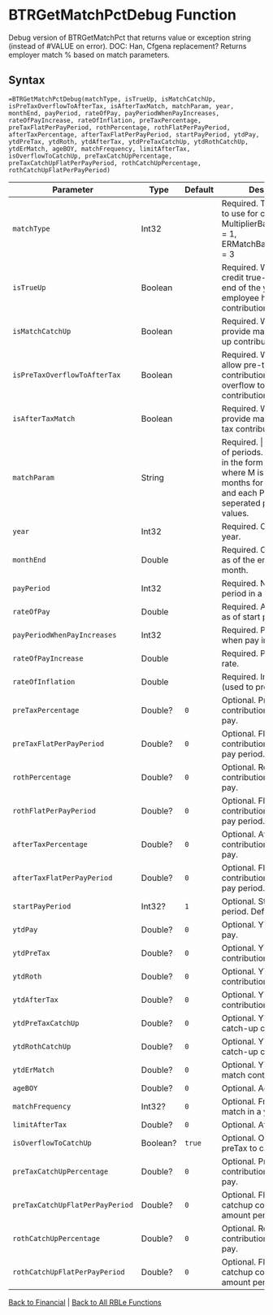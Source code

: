 # BTRGetMatchPctDebug Function

Debug version of BTRGetMatchPct that returns value or exception string (instead of #VALUE on error).  DOC: Han, Cfgena replacement?  Returns employer match % based on match parameters.

## Syntax

```excel
=BTRGetMatchPctDebug(matchType, isTrueUp, isMatchCatchUp, isPreTaxOverflowToAfterTax, isAfterTaxMatch, matchParam, year, monthEnd, payPeriod, rateOfPay, payPeriodWhenPayIncreases, rateOfPayIncrease, rateOfInflation, preTaxPercentage, preTaxFlatPerPayPeriod, rothPercentage, rothFlatPerPayPeriod, afterTaxPercentage, afterTaxFlatPerPayPeriod, startPayPeriod, ytdPay, ytdPreTax, ytdRoth, ytdAfterTax, ytdPreTaxCatchUp, ytdRothCatchUp, ytdErMatch, ageBOY, matchFrequency, limitAfterTax, isOverflowToCatchUp, preTaxCatchUpPercentage, preTaxCatchUpFlatPerPayPeriod, rothCatchUpPercentage, rothCatchUpFlatPerPayPeriod)
```

Parameter | Type | Default | Description
---|---|---|---
`matchType` | Int32 |  | Required.  The MatchType to use for calculations.  MultiplierBasedOnPercent = 1, ERMatchBasedOnPercent = 3
`isTrueUp` | Boolean |  | Required.  Whether to credit true-up math at the end of the year when employee hits contribution limit.
`isMatchCatchUp` | Boolean |  | Required.  Whether to provide match on catch-up contributions.
`isPreTaxOverflowToAfterTax` | Boolean |  | Required.  Whether to allow pre-tax contributions over limit to overflow to after-tax contributions.
`isAfterTaxMatch` | Boolean |  | Required.  Whether to provide match on after-tax contributions.
`matchParam` | String |  | Required.  \| delimited list of periods.  Each period is in the form of M:P:P where M is number of months for this period, and each P is a tier of a , seperated pair of decimal values.
`year` | Int32 |  | Required.  Calculation year.
`monthEnd` | Double |  | Required.  Calculate match as of the end of this month.
`payPeriod` | Int32 |  | Required.  Number of Pay period in a year.
`rateOfPay` | Double |  | Required.  Annual Pay rate as of start pay period.
`payPeriodWhenPayIncreases` | Int32 |  | Required.  Pay period when pay increases.
`rateOfPayIncrease` | Double |  | Required.  Pay increase rate.
`rateOfInflation` | Double |  | Required.  Inflation rate (used to project limits).
`preTaxPercentage` | Double? | `0` | Optional.  Pre-tax contribution as a % of pay.
`preTaxFlatPerPayPeriod` | Double? | `0` | Optional.  Flat $ pre-tax contribution amount per pay period.
`rothPercentage` | Double? | `0` | Optional.  Roth contribution as a % of pay.
`rothFlatPerPayPeriod` | Double? | `0` | Optional.  Flat $ Roth contribution amount per pay period.
`afterTaxPercentage` | Double? | `0` | Optional.  After-tax contribution as a % of pay.
`afterTaxFlatPerPayPeriod` | Double? | `0` | Optional.  Flat $ after-tax contribution amount per pay period.
`startPayPeriod` | Int32? | `1` | Optional.  Starting Pay period.  Defaults to 1.
`ytdPay` | Double? | `0` | Optional.  YTD savings pay.
`ytdPreTax` | Double? | `0` | Optional.  YTD pre-tax contributions.
`ytdRoth` | Double? | `0` | Optional.  YTD Roth contributions.
`ytdAfterTax` | Double? | `0` | Optional.  YTD after-tax contributions.
`ytdPreTaxCatchUp` | Double? | `0` | Optional.  YTD pre-tax catch-up contributions.
`ytdRothCatchUp` | Double? | `0` | Optional.  YTD Roth catch-up contributions.
`ytdErMatch` | Double? | `0` | Optional.  YTD employer match contributions.
`ageBOY` | Double? | `0` | Optional.  Age at BOY.
`matchFrequency` | Int32? | `0` | Optional.  Frequency of match in a year.
`limitAfterTax` | Double? | `0` | Optional.  Aftertax limit.
`isOverflowToCatchUp` | Boolean? | `true` | Optional.  Overflow from preTax to catchup.
`preTaxCatchUpPercentage` | Double? | `0` | Optional.  Pre-tax catchup contribution as a % of pay.
`preTaxCatchUpFlatPerPayPeriod` | Double? | `0` | Optional.  Flat $ pre-tax catchup contribution amount per pay period.
`rothCatchUpPercentage` | Double? | `0` | Optional.  Roth catchup contribution as a % of pay.
`rothCatchUpFlatPerPayPeriod` | Double? | `0` | Optional.  Flat $ Roth catchup contribution amount per pay period.

[Back to Financial](Readme.md) | [Back to All RBLe Functions](..\RBLe.md#function-documentation)